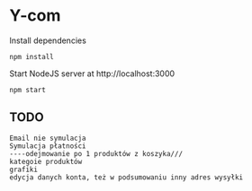 # Y-com

Install dependencies
```
npm install
```

Start NodeJS server at http://localhost:3000
```
npm start
```

## TODO
```
Email nie symulacja
Symulacja płatności
----odejmowanie po 1 produktów z koszyka///
kategoie produktów
grafiki
edycja danych konta, też w podsumowaniu inny adres wysyłki
```